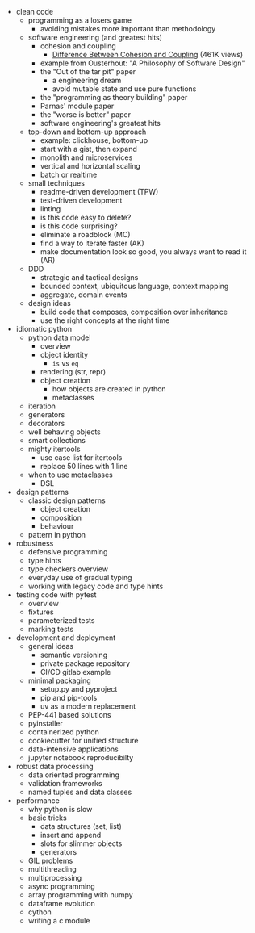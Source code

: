 * clean code
    * programming as a losers game
        * avoiding mistakes more important than methodology
    * software engineering (and greatest hits)
        * cohesion and coupling
            * [Difference Between Cohesion and Coupling](https://stackoverflow.com/questions/3085285/difference-between-cohesion-and-coupling) (461K views)
        * example from Ousterhout: "A Philosophy of Software Design"
        * the "Out of the tar pit" paper
            * a engineering dream
            * avoid mutable state and use pure functions
        * the "programming as theory building" paper
        * Parnas' module paper
        * the "worse is better" paper
        * software engineering's greatest hits
    * top-down and bottom-up approach
        * example: clickhouse, bottom-up
        * start with a gist, then expand
        * monolith and microservices
        * vertical and horizontal scaling
        * batch or realtime
    * small techniques
        * readme-driven development (TPW)
        * test-driven development
        * linting
        * is this code easy to delete?
        * is this code surprising?
        * eliminate a roadblock (MC)
        * find a way to iterate faster (AK)
        * make documentation look so good, you always want to read it (AR)
    * DDD
        * strategic and tactical designs
        * bounded context, ubiquitous language, context mapping
        * aggregate, domain events
    * design ideas
        * build code that composes, composition over inheritance
        * use the right concepts at the right time
* idiomatic python
    * python data model
        * overview
        * object identity
            * `is` vs `eq`
        * rendering (str, repr)
        * object creation
            * how objects are created in python
            * metaclasses
    * iteration
    * generators
    * decorators
    * well behaving objects
    * smart collections
    * mighty itertools
        * use case list for itertools
        * replace 50 lines with 1 line
    * when to use metaclasses
        * DSL
* design patterns
    * classic design patterns
        * object creation
        * composition
        * behaviour
    * pattern in python
* robustness
    * defensive programming
    * type hints
    * type checkers overview
    * everyday use of gradual typing
    * working with legacy code and type hints
* testing code with pytest
    * overview
    * fixtures
    * parameterized tests
    * marking tests
* development and deployment
    * general ideas
        * semantic versioning
        * private package repository
        * CI/CD gitlab example
    * minimal packaging
        * setup.py and pyproject
        * pip and pip-tools
        * uv as a modern replacement
    * PEP-441 based solutions
    * pyinstaller
    * containerized python
    * cookiecutter for unified structure
    * data-intensive applications
    * jupyter notebook reproducibilty
* robust data processing
    * data oriented programming
    * validation frameworks
    * named tuples and data classes
* performance
    * why python is slow
    * basic tricks
        * data structures (set, list)
        * insert and append
        * slots for slimmer objects
        * generators
    * GIL problems
    * multithreading
    * multiprocessing
    * async programming
    * array programming with numpy
    * dataframe evolution
    * cython
    * writing a c module
